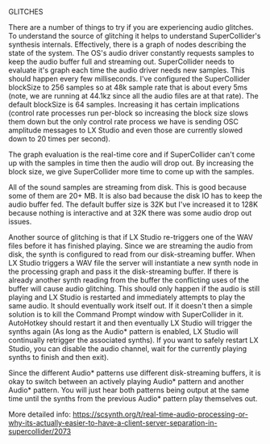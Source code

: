 GLITCHES

There are a number of things to try if you are experiencing audio glitches.  To understand the source of glitching
it helps to understand SuperCollider's synthesis internals.  Effectively, there is a graph of nodes describing
the state of the system.  The OS's audio driver constantly requests samples to keep the audio buffer full and
streaming out.  SuperCollider needs to evaluate it's graph each time the audio driver needs new samples.  This
should happen every few milliseconds.  I've configured the SuperCollider blockSize to 256 samples so at 48k
sample rate that is about every 5ms (note, we are running at 44.1kz since all the audio files are at that rate).
The default blockSize is 64 samples.  Increasing it has certain implications (control rate processes run per-block
so increasing the block size slows them down but the only control rate process we have is sending OSC amplitude
messages to LX Studio and even those are currently slowed down to 20 times per second).

The graph evaluation is the real-time core and if SuperCollider can't come up with the samples in time then the audio
will drop out.  By increasing the block size, we give SuperCollider more time to come up with the samples.

All of the sound samples are streaming from disk.  This is good because some of them are 20+ MB.  It is also bad
because the disk IO has to keep the audio buffer fed.  The default buffer size is 32K but I've increased it to
128K because nothing is interactive and at 32K there was some audio drop out issues.

Another source of glitching is that if LX Studio re-triggers one of the WAV files before it has finished playing.
Since we are streaming the audio from disk, the synth is configured to read from our disk-streaming buffer.  When
LX Studio triggers a WAV file the server will instantiate a new synth node in the processing graph and pass it
the disk-streaming buffer.  If there is already another synth reading from the buffer the conflicting uses of the
buffer will cause audio glitching.  This should only happen if the audio is still playing and LX Studio is
restarted and immediately attempts to play the same audio.  It should eventually work itself out.  If it doesn't
then a simple solution is to kill the Command Prompt window with SuperCollider in it.  AutoHotkey should restart it
and then eventually LX Studio will trigger the synths again (As long as the Audio* pattern is enabled, LX Studio
will continually retrigger the associated synths).  If you want to safely restart LX Studio, you can disable
the audio channel, wait for the currently playing synths to finish and then exit).

Since the different Audio* patterns use different disk-streaming buffers, it is okay to switch between an actively
playing Audio* pattern and another Audio* pattern.  You will just hear both patterns being output at the same
time until the synths from the previous Audio* pattern play themselves out.


More detailed info:
https://scsynth.org/t/real-time-audio-processing-or-why-its-actually-easier-to-have-a-client-server-separation-in-supercollider/2073